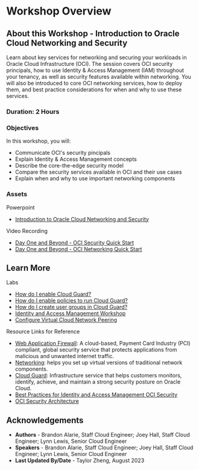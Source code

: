 # Workshop Overview

## About this Workshop - Introduction to Oracle Cloud Networking and Security

Learn about key services for networking and securing your workloads in Oracle Cloud Infrastructure (OCI). The session covers OCI security principals, how to use Identity & Access Management (IAM) throughout your tenancy, as well as security features available within networking. You will also be introduced to core OCI networking services, how to deploy them, and best practice considerations for when and why to use these services.

### **Duration: 2 Hours**

### Objectives

In this workshop, you will:
* Communicate OCI's security pincipals
* Explain Identity & Access Management concepts
* Describe the core-the-edge security model
* Compare the security services available in OCI and their use cases
* Explain when and why to use important networking components

### **Assets**

Powerpoint
* [Introduction to Oracle Cloud Networking and Security](https://objectstorage.us-ashburn-1.oraclecloud.com/p/RnzZKTBgclBTclJSojZ1VuZr48ofxS6A-lbUFIxu5cuISDTFEvwjSAHTV_A8xZKG/n/ociobtnas/b/Networking_And_Security/o/TUT2554%20Introduction%20to%20OCI%20Networking%20and%20Security.pdf)

Video Recording
* [Day One and Beyond - OCI Security Quick Start](https://www.youtube.com/watch?v=QQyN7fY_ZbQ&ab_channel=OracleLearning) 
* [Day One and Beyond - OCI Networking Quick Start](https://www.youtube.com/watch?v=Eb3jDfyVe7U&ab_channel=OracleLearning) 


## Learn More

Labs
* [How do I enable Cloud Guard?](https://apexapps.oracle.com/pls/apex/r/dbpm/livelabs/run-workshop?p210_wid=3264&session=7437272122500)
* [How do I enable policies to run Cloud Guard?](https://apexapps.oracle.com/pls/apex/r/dbpm/livelabs/run-workshop?p210_wid=3267&session=9252560006987)
* [How do I create user groups in Cloud Guard?](https://apexapps.oracle.com/pls/apex/r/dbpm/livelabs/run-workshop?p210_wid=3266&session=12518993926839)
* [Identity and Access Management Workshop](https://apexapps.oracle.com/pls/apex/r/dbpm/livelabs/view-workshop?wid=624)
* [Configure Virtual Cloud Network Peering](https://apexapps.oracle.com/pls/apex/r/dbpm/livelabs/view-workshop?wid=621)

Resource Links for Reference

* [Web Application Firewall](https://docs.oracle.com/en-us/iaas/Content/WAF/home.htm): A cloud-based, Payment Card Industry (PCI) compliant, global security service that protects applications from malicious and unwanted internet traffic.
* [Networking](https://docs.oracle.com/en-us/iaas/Content/Network/Concepts/landing.htm): helps you set up virtual versions of traditional network components.
* [Cloud Guard](https://docs.oracle.com/en-us/iaas/cloud-guard/home.htm): Infrastructure service that helps customers monitors, identify, achieve, and maintain a strong security posture on Oracle Cloud.
* [Best Practices for Identity and Access Management OCI Security](https://docs.oracle.com/en-us/iaas/Content/Resources/Assets/whitepapers/best-practices-for-iam-on-oci.pdf)
* [OCI Security Architecture](https://www.oracle.com/a/ocom/docs/oracle-cloud-infrastructure-security-architecture.pdf)


## Acknowledgements
* **Authors** - Brandon Alarie, Staff Cloud Engineer; Joey Hall, Staff Cloud Engineer; Lynn Lewis, Senior Cloud Engineer
* **Speakers** -  Brandon Alarie, Staff Cloud Engineer; Joey Hall, Staff Cloud Engineer; Lynn Lewis, Senior Cloud Engineer
* **Last Updated By/Date** - Taylor Zheng, August 2023

